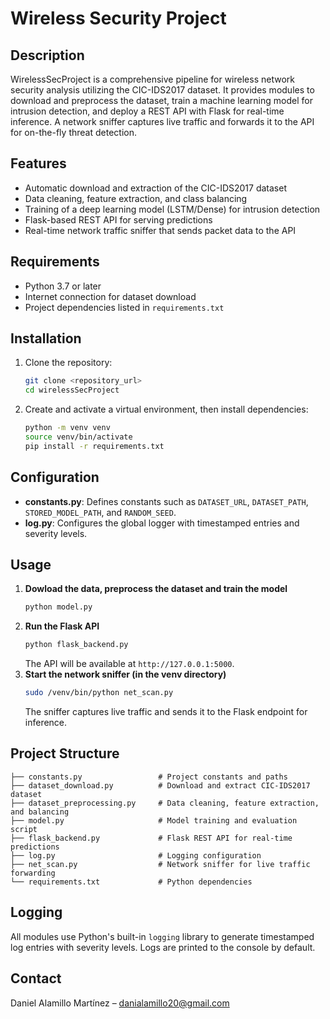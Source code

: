 # Wireless Security Project

## Description

WirelessSecProject is a comprehensive pipeline for wireless network security analysis utilizing the CIC-IDS2017 dataset. It provides modules to download and preprocess the dataset, train a machine learning model for intrusion detection, and deploy a REST API with Flask for real-time inference. A network sniffer captures live traffic and forwards it to the API for on-the-fly threat detection.

## Features

- Automatic download and extraction of the CIC-IDS2017 dataset
- Data cleaning, feature extraction, and class balancing
- Training of a deep learning model (LSTM/Dense) for intrusion detection
- Flask-based REST API for serving predictions
- Real-time network traffic sniffer that sends packet data to the API

## Requirements

- Python 3.7 or later
- Internet connection for dataset download
- Project dependencies listed in `requirements.txt`

## Installation

1. Clone the repository:
   ```bash
   git clone <repository_url>
   cd wirelessSecProject
   ```
2. Create and activate a virtual environment, then install dependencies:
   ```bash
   python -m venv venv
   source venv/bin/activate
   pip install -r requirements.txt
   ```

## Configuration

- **constants.py**: Defines constants such as `DATASET_URL`, `DATASET_PATH`, `STORED_MODEL_PATH`, and `RANDOM_SEED`.
- **log.py**: Configures the global logger with timestamped entries and severity levels.

## Usage
1. **Dowload the data, preprocess the dataset and train the model**
   ```bash
   python model.py
   ```
2. **Run the Flask API**
   ```bash
   python flask_backend.py
   ```
   The API will be available at `http://127.0.0.1:5000`.
3. **Start the network sniffer (in the venv directory)**
   ```bash
   sudo /venv/bin/python net_scan.py
   ```
   The sniffer captures live traffic and sends it to the Flask endpoint for inference.

## Project Structure

```
├── constants.py                 # Project constants and paths
├── dataset_download.py          # Download and extract CIC-IDS2017 dataset
├── dataset_preprocessing.py     # Data cleaning, feature extraction, and balancing
├── model.py                     # Model training and evaluation script
├── flask_backend.py             # Flask REST API for real-time predictions
├── log.py                       # Logging configuration
├── net_scan.py                  # Network sniffer for live traffic forwarding
└── requirements.txt             # Python dependencies
```

## Logging

All modules use Python's built-in `logging` library to generate timestamped log entries with severity levels. Logs are printed to the console by default.

## Contact

Daniel Alamillo Martínez – danialamillo20@gmail.com

